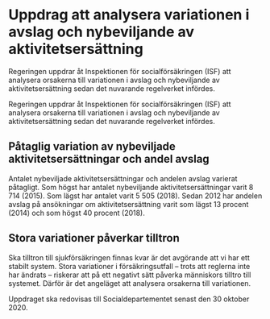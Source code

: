 # Uppdrag att analysera variationen i avslag och nybeviljande av aktivitetsersättning

Regeringen uppdrar åt Inspektionen för socialförsäkringen (ISF) att analysera orsakerna till variationen i avslag och nybeviljande av aktivitetsersättning sedan det nuvarande regelverket infördes.

Regeringen uppdrar åt Inspektionen för socialförsäkringen (ISF) att analysera orsakerna till variationen i avslag och nybeviljande av aktivitetsersättning sedan det nuvarande regelverket infördes.

## Påtaglig variation av nybeviljade aktivitetsersättningar och andel avslag

Antalet nybeviljade aktivitetsersättningar och andelen avslag varierat påtagligt. Som högst har antalet nybeviljande aktivitetsersättningar varit 8 714 (2015). Som lägst har antalet varit 5 505 (2018). Sedan 2012 har andelen avslag på ansökningar om aktivitetsersättning varit som lägst 13 procent (2014) och som högst 40 procent (2018).

## Stora variationer påverkar tilltron

Ska tilltron till sjukförsäkringen finnas kvar är det avgörande att vi har ett stabilt system. Stora variationer i försäkringsutfall – trots att reglerna inte har ändrats – riskerar att på ett negativt sätt påverka människors tilltro till systemet. Därför är det angeläget att analysera orsakerna till variationen.

Uppdraget ska redovisas till Socialdepartementet senast den 30 oktober 2020.
